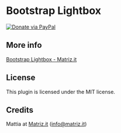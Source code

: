# Bootstrap Lightbox

[![Donate via PayPal](https://www.paypalobjects.com/en_US/i/btn/btn_donate_LG.gif)](https://www.paypal.com/donate/?hosted_button_id=MQVMRTV6PW4AQ)

## More info

[Bootstrap Lightbox - Matriz.it](https://www.matriz.it/projects/bootstrap-lightbox/ "Matriz | Projects | Bootstrap Lightbox")

## License

This plugin is licensed under the MIT license.

## Credits

Mattia at [Matriz.it](https://www.matriz.it/) (info@matriz.it)